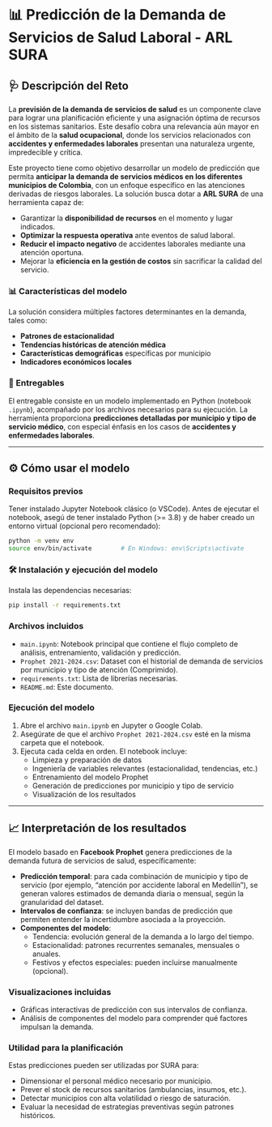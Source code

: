 # 📊 Predicción de la Demanda de Servicios de Salud Laboral - ARL SURA

## 🩺 Descripción del Reto

La **previsión de la demanda de servicios de salud** es un componente clave para lograr una planificación eficiente y una asignación óptima de recursos en los sistemas sanitarios. Este desafío cobra una relevancia aún mayor en el ámbito de la **salud ocupacional**, donde los servicios relacionados con **accidentes y enfermedades laborales** presentan una naturaleza urgente, impredecible y crítica.

Este proyecto tiene como objetivo desarrollar un modelo de predicción que permita **anticipar la demanda de servicios médicos en los diferentes municipios de Colombia**, con un enfoque específico en las atenciones derivadas de riesgos laborales. La solución busca dotar a **ARL SURA** de una herramienta capaz de:

- Garantizar la **disponibilidad de recursos** en el momento y lugar indicados.
- **Optimizar la respuesta operativa** ante eventos de salud laboral.
- **Reducir el impacto negativo** de accidentes laborales mediante una atención oportuna.
- Mejorar la **eficiencia en la gestión de costos** sin sacrificar la calidad del servicio.

### 📊 Características del modelo

La solución considera múltiples factores determinantes en la demanda, tales como:

- **Patrones de estacionalidad**
- **Tendencias históricas de atención médica**
- **Características demográficas** específicas por municipio
- **Indicadores económicos locales**

### 🎯 Entregables

El entregable consiste en un modelo implementado en Python (notebook `.ipynb`), acompañado por los archivos necesarios para su ejecución. La herramienta proporciona **predicciones detalladas por municipio y tipo de servicio médico**, con especial énfasis en los casos de **accidentes y enfermedades laborales**.

---

## ⚙️ Cómo usar el modelo

### Requisitos previos

Tener instalado Jupyter Notebook clásico (o VSCode). Antes de ejecutar el notebook, asegú de tener instalado Python (>= 3.8) y de haber creado un entorno virtual (opcional pero recomendado):

```bash
python -m venv env
source env/bin/activate        # En Windows: env\Scripts\activate

```
### 🛠️ Instalación y ejecución del modelo

Instala las dependencias necesarias:

```bash
pip install -r requirements.txt
```

### Archivos incluidos

- `main.ipynb`: Notebook principal que contiene el flujo completo de análisis, entrenamiento, validación y predicción.
- `Prophet 2021-2024.csv`: Dataset con el historial de demanda de servicios por municipio y tipo de atención (Comprimido).
- `requirements.txt`: Lista de librerías necesarias.
- `README.md`: Este documento.

### Ejecución del modelo

1. Abre el archivo `main.ipynb` en Jupyter o Google Colab.
2. Asegúrate de que el archivo `Prophet 2021-2024.csv` esté en la misma carpeta que el notebook.
3. Ejecuta cada celda en orden. El notebook incluye:
   - Limpieza y preparación de datos
   - Ingeniería de variables relevantes (estacionalidad, tendencias, etc.)
   - Entrenamiento del modelo Prophet
   - Generación de predicciones por municipio y tipo de servicio
   - Visualización de los resultados

---

## 📈 Interpretación de los resultados

El modelo basado en **Facebook Prophet** genera predicciones de la demanda futura de servicios de salud, específicamente:

- **Predicción temporal**: para cada combinación de municipio y tipo de servicio (por ejemplo, “atención por accidente laboral en Medellín”), se generan valores estimados de demanda diaria o mensual, según la granularidad del dataset.
- **Intervalos de confianza**: se incluyen bandas de predicción que permiten entender la incertidumbre asociada a la proyección.
- **Componentes del modelo**:
  - Tendencia: evolución general de la demanda a lo largo del tiempo.
  - Estacionalidad: patrones recurrentes semanales, mensuales o anuales.
  - Festivos y efectos especiales: pueden incluirse manualmente (opcional).

### Visualizaciones incluidas

- Gráficas interactivas de predicción con sus intervalos de confianza.
- Análisis de componentes del modelo para comprender qué factores impulsan la demanda.


### Utilidad para la planificación

Estas predicciones pueden ser utilizadas por SURA para:

- Dimensionar el personal médico necesario por municipio.
- Prever el stock de recursos sanitarios (ambulancias, insumos, etc.).
- Detectar municipios con alta volatilidad o riesgo de saturación.
- Evaluar la necesidad de estrategias preventivas según patrones históricos.
